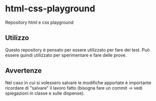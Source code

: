 # html-css-playground
Repository html e css playground

## Utilizzo
Questo repository è pensato per essere utilizzato per fare dei test. 
Può essere quindi utilizzato per sperimentare e fare delle prove. 

## Avvertenze
Nel caso in cui si volessero salvare le modifiche apportate è importante ricordare di "salvare" il lavoro fatto (bisogna fare un commit -> vedi spiegazioni in classe e sulle dispense).
